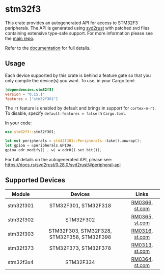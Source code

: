 # stm32f3
This crate provides an autogenerated API for access to STM32F3 peripherals.
The API is generated using [svd2rust] with patched svd files containing
extensive type-safe support. For more information please see the [main repo].

Refer to the [documentation] for full details.

[svd2rust]: https://github.com/rust-embedded/svd2rust
[main repo]: https://github.com/stm32-rs/stm32-rs
[documentation]: https://docs.rs/stm32f3/latest/stm32f3/

## Usage
Each device supported by this crate is behind a feature gate so that you only
compile the device(s) you want. To use, in your Cargo.toml:

```toml
[dependencies.stm32f3]
version = "0.15.1"
features = ["stm32f301"]
```

The `rt` feature is enabled by default and brings in support for `cortex-m-rt`.
To disable, specify `default-features = false` in `Cargo.toml`.

In your code:

```rust
use stm32f3::stm32f301;

let mut peripherals = stm32f301::Peripherals::take().unwrap();
let gpioa = &peripherals.GPIOA;
gpioa.odr.modify(|_, w| w.odr0().set_bit());
```

For full details on the autogenerated API, please see:
https://docs.rs/svd2rust/0.28.0/svd2rust/#peripheral-api

## Supported Devices

| Module | Devices | Links |
|:------:|:-------:|:-----:|
| stm32f301 | STM32F301, STM32F318 | [RM0366](https://www.st.com/resource/en/reference_manual/dm00094350.pdf), [st.com](https://www.st.com/en/microcontrollers-microprocessors/stm32f301.html) |
| stm32f302 | STM32F302 | [RM0365](https://www.st.com/resource/en/reference_manual/dm00094349.pdf), [st.com](https://www.st.com/en/microcontrollers-microprocessors/stm32f302.html) |
| stm32f303 | STM32F303, STM32F328, STM32F358, STM32F398 | [RM0316](https://www.st.com/resource/en/reference_manual/dm00043574.pdf), [st.com](https://www.st.com/en/microcontrollers-microprocessors/stm32f303.html) |
| stm32f373 | STM32F373, STM32F378 | [RM0313](https://www.st.com/resource/en/reference_manual/dm00041563.pdf), [st.com](https://www.st.com/en/microcontrollers-microprocessors/stm32f373.html) |
| stm32f3x4 | STM32F334 | [RM0364](https://www.st.com/resource/en/reference_manual/dm00093941.pdf), [st.com](https://www.st.com/en/microcontrollers-microprocessors/stm32f334.html) |
